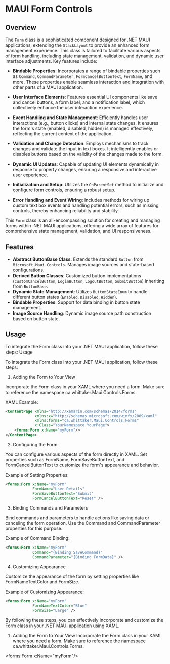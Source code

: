 # MAUI Form Controls

## Overview
The `Form` class is a sophisticated component designed for .NET MAUI applications, extending the `StackLayout` to provide an enhanced form management experience. This class is tailored to facilitate various aspects of form handling, including state management, validation, and dynamic user interface adjustments. Key features include:

- **Bindable Properties**: Incorporates a range of bindable properties such as `Command`, `CommandParameter`, `FormCancelButtonText`, `FormName`, and more. These properties enable seamless interaction and integration with other parts of a MAUI application.

- **User Interface Elements**: Features essential UI components like save and cancel buttons, a form label, and a notification label, which collectively enhance the user interaction experience.

- **Event Handling and State Management**: Efficiently handles user interactions (e.g., button clicks) and internal state changes. It ensures the form's state (enabled, disabled, hidden) is managed effectively, reflecting the current context of the application.

- **Validation and Change Detection**: Employs mechanisms to track changes and validate the input in text boxes. It intelligently enables or disables buttons based on the validity of the changes made to the form.

- **Dynamic UI Updates**: Capable of updating UI elements dynamically in response to property changes, ensuring a responsive and interactive user experience.

- **Initialization and Setup**: Utilizes the `OnParentSet` method to initialize and configure form controls, ensuring a robust setup.

- **Error Handling and Event Wiring**: Includes methods for wiring up custom text box events and handling potential errors, such as missing controls, thereby enhancing reliability and stability.

This `Form` class is an all-encompassing solution for creating and managing forms within .NET MAUI applications, offering a wide array of features for comprehensive state management, validation, and UI responsiveness.

## Features
- **Abstract ButtonBase Class**: Extends the standard `Button` from `Microsoft.Maui.Controls`. Manages image sources and state-based configurations.
- **Derived Button Classes**: Customized button implementations (`CustomCancelButton`, `LoginButton`, `LogoutButton`, `SubmitButton`) inheriting from `ButtonBase`.
- **Dynamic State Management**: Utilizes `ButtonStateEnum` to handle different button states (`Enabled`, `Disabled`, `Hidden`).
- **Bindable Properties**: Support for data binding in button state management.
- **Image Source Handling**: Dynamic image source path construction based on button state.

## Usage
To integrate the Form class into your .NET MAUI application, follow these steps:
Usage

To integrate the Form class into your .NET MAUI application, follow these steps:

1. Adding the Form to Your View

Incorporate the Form class in your XAML where you need a form. Make sure to reference the namespace ca.whittaker.Maui.Controls.Forms.

XAML Example:
```xml
<ContentPage xmlns="http://xamarin.com/schemas/2014/forms"
             xmlns:x="http://schemas.microsoft.com/winfx/2009/xaml"
             xmlns:forms="ca.whittaker.Maui.Controls.Forms"
             x:Class="YourNamespace.YourPage">
    <forms:Form x:Name="myForm"/>
</ContentPage>
```

2. Configuring the Form

You can configure various aspects of the form directly in XAML. Set properties such as FormName, FormSaveButtonText, and FormCancelButtonText to customize the form's appearance and behavior.

Example of Setting Properties:

```xml
<forms:Form x:Name="myForm"
            FormName="User Details"
            FormSaveButtonText="Submit"
            FormCancelButtonText="Reset" />
```

3. Binding Commands and Parameters

Bind commands and parameters to handle actions like saving data or canceling the form operation. Use the Command and CommandParameter properties for this purpose.

Example of Command Binding:
```xml
<forms:Form x:Name="myForm"
            Command="{Binding SaveCommand}"
            CommandParameter="{Binding FormData}" />
```

4. Customizing Appearance

Customize the appearance of the form by setting properties like FormNameTextColor and FormSize.

Example of Customizing Appearance:
```xml
<forms:Form x:Name="myForm"
            FormNameTextColor="Blue"
            FormSize="Large" />
```

By following these steps, you can effectively incorporate and customize the Form class in your .NET MAUI application using XAML.

1. Adding the Form to Your View
Incorporate the Form class in your XAML where you need a form. Make sure to reference the namespace ca.whittaker.Maui.Controls.Forms.

<ContentPage xmlns="http://xamarin.com/schemas/2014/forms"
             xmlns:x="http://schemas.microsoft.com/winfx/2009/xaml"
             xmlns:forms="ca.whittaker.Maui.Controls.Forms"
             x:Class="YourNamespace.YourPage">
    <forms:Form x:Name="myForm"/>
</ContentPage>